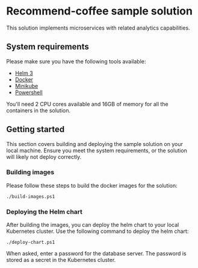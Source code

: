 # Recommend-coffee sample solution

This solution implements microservices with related analytics capabilities.

## System requirements

Please make sure you have the following tools available:

* [Helm 3](https://helm.sh/docs/intro/quickstart/)
* [Docker](https://www.docker.com/get-started/)
* [Minikube](https://minikube.sigs.k8s.io/docs/start/)
* [Powershell](https://github.com/PowerShell/PowerShell)

You'll need 2 CPU cores available and 16GB of memory for all the containers in
the solution.

## Getting started

This section covers building and deploying the sample solution on your local
machine. Ensure you meet the system requirements, or the solution will likely
not deploy correctly.

### Building images

Please follow these steps to build the docker images for the solution:

```console
./build-images.ps1
```

### Deploying the Helm chart

After building the images, you can deploy the helm chart to your local
Kubernetes cluster. Use the following command to deploy the helm chart:

```console
./deploy-chart.ps1
```

When asked, enter a password for the database server.
The password is stored as a secret in the Kubernetes cluster.